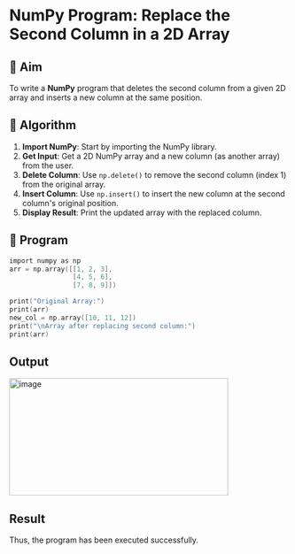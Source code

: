 # NumPy Program: Replace the Second Column in a 2D Array

## 🎯 Aim
To write a **NumPy** program that deletes the second column from a given 2D array and inserts a new column at the same position.

## 🧠 Algorithm
1. **Import NumPy**: Start by importing the NumPy library.
2. **Get Input**: Get a 2D NumPy array and a new column (as another array) from the user.
3. **Delete Column**: Use `np.delete()` to remove the second column (index 1) from the original array.
4. **Insert Column**: Use `np.insert()` to insert the new column at the second column's original position.
5. **Display Result**: Print the updated array with the replaced column.

## 🧾 Program
```c
import numpy as np
arr = np.array([[1, 2, 3],
                [4, 5, 6],
                [7, 8, 9]])

print("Original Array:")
print(arr)
new_col = np.array([10, 11, 12])
print("\nArray after replacing second column:")
print(arr)

```
## Output
<img width="395" height="212" alt="image" src="https://github.com/user-attachments/assets/65e5f2f4-ce5a-44b0-97fb-dda3c574d3c2" />


## Result
Thus, the program has been executed successfully.

